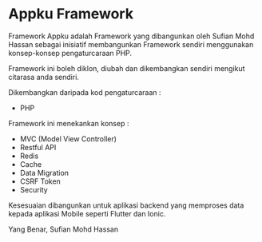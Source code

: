 # Appku Framework

Framework Appku adalah Framework yang dibangunkan oleh Sufian Mohd Hassan sebagai inisiatif membangunkan Framework sendiri menggunakan konsep-konsep pengaturcaraan PHP.

Framework ini boleh diklon, diubah dan dikembangkan sendiri mengikut citarasa anda sendiri.

Dikembangkan daripada kod pengaturcaraan : 

- PHP

Framework ini menekankan konsep :

- MVC (Model View Controller)
- Restful API
- Redis 
- Cache 
- Data Migration 
- CSRF Token 
- Security 

Kesesuaian dibangunkan untuk aplikasi backend yang memproses data kepada aplikasi Mobile seperti Flutter dan Ionic. 

Yang Benar,
Sufian Mohd Hassan

